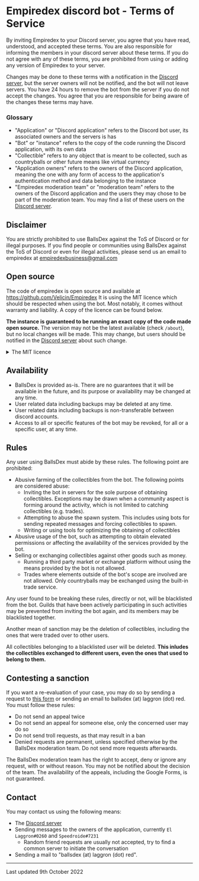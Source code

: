 # Empiredex discord bot - Terms of Service

By inviting Empiredex to your Discord server, you agree that you have read, understood, and accepted these terms. You are also responsible for informing the members in your discord server about these terms. If you do not agree with any of these terms, you are prohibited from using or adding any version of Empiredex to your server.

Changes may be done to these terms with a notification in the [Discord server]([https://discord.gg/HmSMT4WKKV](https://discord.gg/PnvtBfkZdm)), but the server owners will not be notified, and the bot will not leave servers. You have 24 hours to remove the bot from the server if you do not accept the changes. You agree that you are responsible for being aware of the changes these terms may have.

### Glossary

- "Application" or "Discord application" refers to the Discord bot user, its associated owners and the servers is has
- "Bot" or "instance" refers to the copy of the code running the Discord application, with its own data
- "Collectible" refers to any object that is meant to be collected, such as countryballs or other future means like virtual currency
- "Application owners" refers to the owners of the Discord application, meaning the one with any form of access to the application's authentication method and data belonging to the instance
- "Empiredex moderation team" or "moderation team" refers to the owners of the Discord application and the users they may chose to be part of the moderation team. You may find a list of these users on the [Discord server]([https://discord.gg/HmSMT4WKKV](https://discord.gg/PnvtBfkZdm)).

## Disclaimer

You are strictly prohibited to use BallsDex against the ToS of Discord or for illegal purposes. If you find people or communities using BallsDex against the ToS of Discord or even for illegal activities, please send us an email to empiredex at empiredexbusiness@gmail.com

## Open source

The code of empiredex is open source and available at https://github.com/Velicin/Empiredex It is using the MIT licence which should be respected when using the bot. Most notably, it comes without warranty and liability. A copy of the licence can be found below.

**The instance is guaranteed to be running an exact copy of the code made open source.** The version may not be the latest available (check `/about`), but no local changes will be made. This may change, but users should be notified in the [Discord server](https://discord.gg/HmSMT4WKKV) about such change.

<details>
  <summary>The MIT licence</summary>

  > Permission is hereby granted, free of charge, to any person obtaining a copy
  > of this software and associated documentation files (the "Software"), to deal
  > in the Software without restriction, including without limitation the rights
  > to use, copy, modify, merge, publish, distribute, sublicense, and/or sell
  > copies of the Software, and to permit persons to whom the Software is
  > furnished to do so, subject to the following conditions:

  > The above copyright notice and this permission notice shall be included in all
  > copies or substantial portions of the Software.

  > THE SOFTWARE IS PROVIDED "AS IS", WITHOUT WARRANTY OF ANY KIND, EXPRESS OR
  > IMPLIED, INCLUDING BUT NOT LIMITED TO THE WARRANTIES OF MERCHANTABILITY,
  > FITNESS FOR A PARTICULAR PURPOSE AND NONINFRINGEMENT. IN NO EVENT SHALL THE
  > AUTHORS OR COPYRIGHT HOLDERS BE LIABLE FOR ANY CLAIM, DAMAGES OR OTHER
  > LIABILITY, WHETHER IN AN ACTION OF CONTRACT, TORT OR OTHERWISE, ARISING FROM,
  > OUT OF OR IN CONNECTION WITH THE SOFTWARE OR THE USE OR OTHER DEALINGS IN THE
  > SOFTWARE.

</details>

## Availability

- BallsDex is provided as-is. There are no guarantees that it will be available in the future, and its purpose or availability may be changed at any time.
- User related data including backups may be deleted at any time.
- User related data including backups is non-transferable between discord accounts.
- Access to all or specific features of the bot may be revoked, for all or a specific user, at any time.

## Rules

Any user using BallsDex must abide by these rules. The following point are prohibited:

- Abusive farming of the collectibles from the bot. The following points are considered abuse:
  - Inviting the bot in servers for the sole purpose of obtaining collectibles. Exceptions may be drawn when a community aspect is forming around the activity, which is not limited to catching collectibles (e.g. trades).
  - Attempting to abuse the spawn system. This includes using bots for sending repeated messages and forcing collectibles to spawn.
  - Writing or using tools for optimizing the obtaining of collectibles
- Abusive usage of the bot, such as attempting to obtain elevated permissions or affecting the availability of the services provided by the bot.
- Selling or exchanging collectibles against other goods such as money.
  - Running a third party market or exchange platform without using the means provided by the bot is not allowed.
  - Trades where elements outside of the bot's scope are involved are not allowed. Only countryballs may be exchanged using the built-in trade service.

Any user found to be breaking these rules, directly or not, will be blacklisted from the bot. Guilds that have been actively participating in such activities may be prevented from inviting the bot again, and its members may be blacklisted together.

Another mean of sanction may be the deletion of collectibles, including the ones that were traded over to other users.

All collectibles belonging to a blacklisted user will be deleted. **This inludes the collectibles exchanged to different users, even the ones that used to belong to them.**

## Contesting a sanction

If you want a re-evaluation of your case, you may do so by sending a request to [this form](https://docs.google.com/forms/d/e/1FAIpQLSenMNspzE2HIRSbrB8yQc_ToXRfmQCrr8JW_EYWlRsaFx--yw/viewform?usp=sf_link) or sending an email to ballsdex (at) laggron (dot) red. You must follow these rules:

- Do not send an appeal twice
- Do not send an appeal for someone else, only the concerned user may do so
- Do not send troll requests, as that may result in a ban
- Denied requests are permanent, unless specified otherwise by the BallsDex moderation team. Do not send more requests afterwards.

The BallsDex moderation team has the right to accept, deny or ignore any request, with or without reason. You may not be notified about the decision of the team. The availability of the appeals, including the Google Forms, is not guaranteed.

## Contact

You may contact us using the following means:

- The [Discord server](https://discord.gg/HmSMT4WKKV)
- Sending messages to the owners of the application, currently `El Laggron#0260` and `Speedroide#7231`
  - Random friend requests are usually not accepted, try to find a common server to initiate the conversation
- Sending a mail to "ballsdex (at) laggron (dot) red".

----

Last updated 9th October 2022
